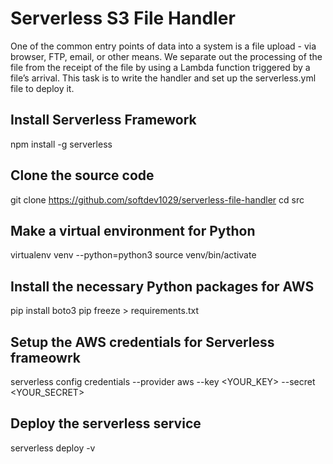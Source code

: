 # Serverless S3 File Handler

One of the common entry points of data into a system is a file upload - via browser, FTP, email, or other means.
We separate out the processing of the file from the receipt of the file by using a Lambda function triggered by a file’s arrival.
This task is to write the handler and set up the serverless.yml file to deploy it.

## Install Serverless Framework
npm install -g serverless

## Clone the source code
git clone https://github.com/softdev1029/serverless-file-handler
cd src

## Make a virtual environment for Python
virtualenv venv --python=python3
source venv/bin/activate

## Install the necessary Python packages for AWS
pip install boto3
pip freeze > requirements.txt

## Setup the AWS credentials for Serverless frameowrk
serverless config credentials --provider aws --key <YOUR_KEY> --secret <YOUR_SECRET>

## Deploy the serverless service
serverless deploy -v
